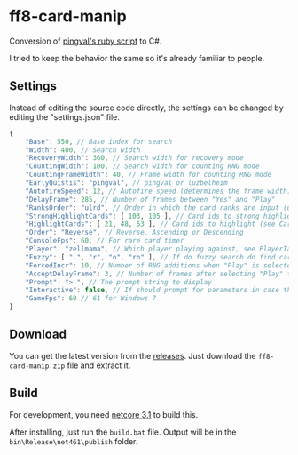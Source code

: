 # ff8-card-manip

Conversion of [pingval's ruby script](http://pingval.g1.xrea.com/psff8/research/index_en.html#zell-card) to C#.

I tried to keep the behavior the same so it's already familiar to people.

## Settings

Instead of editing the source code directly, the settings can be changed by editing the "settings.json" file.

```js
{
    "Base": 550, // Base index for search
    "Width": 400, // Search width
    "RecoveryWidth": 360, // Search width for recovery mode
    "CountingWidth": 100, // Search width for counting RNG mode
    "CountingFrameWidth": 40, // Frame width for counting RNG mode
    "EarlyQuistis": "pingval", // pingval or luzbelheim
    "AutofireSpeed": 12, // Autofire speed (determines the frame width)
    "DelayFrame": 285, // Number of frames between "Yes" and "Play"
    "RanksOrder": "ulrd", // Order in which the card ranks are input (u = up, l = left, r = right, d = down)
    "StrongHighlightCards": [ 103, 105 ], // Card ids to strong highlight (see CardTable.cs for ids)
    "HighlightCards": [ 21, 48, 53 ], // Card ids to highlight (see CardTable.cs for ids)
    "Order": "Reverse", // Reverse, Ascending or Descending
    "ConsoleFps": 60, // For rare card timer
    "Player": "zellmama", // Which player playing against, see PlayerTable.cs
    "Fuzzy": [ ".", "r", "o", "ro" ], // If do fuzzy search do find cards (r = input ranks, o = opening hands)
    "ForcedIncr": 10, // Number of RNG additions when "Play" is selected
    "AcceptDelayFrame": 3, // Number of frames after selecting "Play" that RNG additions stop
    "Prompt": "> ", // The prompt string to display
    "Interactive": false, // If should prompt for parameters in case they're not supplied
    "GameFps": 60 // 61 for Windows 7
}
```

## Download

You can get the latest version from the [releases](https://github.com/fhelwanger/ff8-card-manip/releases). Just download the `ff8-card-manip.zip` file and extract it.

## Build

For development, you need [netcore 3.1](https://dotnet.microsoft.com/download) to build this.

After installing, just run the `build.bat` file. Output will be in the `bin\Release\net461\publish` folder.
